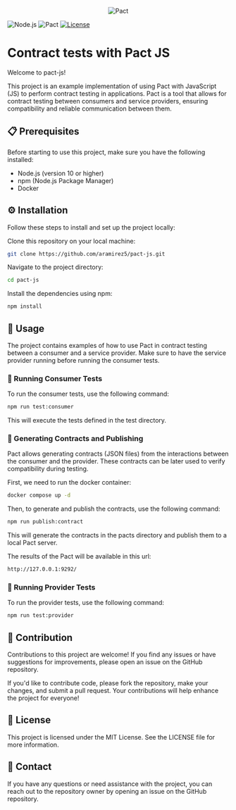 <p align="center">
  <img alt="Pact" src="https://pact.io/assets/img/logo-black.png">
</p>

![Node.js](https://img.shields.io/badge/Node.js-18.16.0-brightgreen.svg)
![Pact](https://img.shields.io/badge/Pact%20-9.9.3-blue)
[![License](https://img.shields.io/badge/License-MIT-yellow.svg)](https://opensource.org/licenses/MIT)


# Contract tests with Pact JS
Welcome to pact-js!

This project is an example implementation of using Pact with JavaScript (JS) to perform contract testing in applications. Pact is a tool that allows for contract testing between consumers and service providers, ensuring compatibility and reliable communication between them.

## 📋 Prerequisites
Before starting to use this project, make sure you have the following installed:

* Node.js (version 10 or higher)
* npm (Node.js Package Manager)
* Docker

## ⚙️ Installation
Follow these steps to install and set up the project locally:

Clone this repository on your local machine:

```sh
git clone https://github.com/aramirez5/pact-js.git
```
Navigate to the project directory:

```sh
cd pact-js
```
Install the dependencies using npm:

```sh
npm install
```

## 🚀 Usage
The project contains examples of how to use Pact in contract testing between a consumer and a service provider. Make sure to have the service provider running before running the consumer tests.

### 🧪 Running Consumer Tests
To run the consumer tests, use the following command:

```sh
npm run test:consumer
```
This will execute the tests defined in the test directory.

### 📝 Generating Contracts and Publishing
Pact allows generating contracts (JSON files) from the interactions between the consumer and the provider. These contracts can be later used to verify compatibility during testing.

First, we need to run the docker container:

```sh
docker compose up -d
```

Then, to generate and publish the contracts, use the following command:

```sh
npm run publish:contract
```
This will generate the contracts in the pacts directory and publish them to a local Pact server.

The results of the Pact will be available in this url:

```sh
http://127.0.0.1:9292/
```

### 🧪 Running Provider Tests
To run the provider tests, use the following command:

```sh
npm run test:provider
```

## 🤝 Contribution
Contributions to this project are welcome! If you find any issues or have suggestions for improvements, please open an issue on the GitHub repository.

If you'd like to contribute code, please fork the repository, make your changes, and submit a pull request. Your contributions will help enhance the project for everyone!

## 📄 License
This project is licensed under the MIT License. See the LICENSE file for more information.

## 📧 Contact
If you have any questions or need assistance with the project, you can reach out to the repository owner by opening an issue on the GitHub repository.
